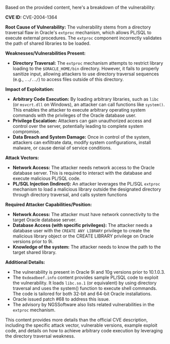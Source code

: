Based on the provided content, here's a breakdown of the vulnerability:

**CVE ID:** CVE-2004-1364

**Root Cause of Vulnerability:**
The vulnerability stems from a directory traversal flaw in Oracle's `extproc` mechanism, which allows PL/SQL to execute external procedures. The `extproc` component incorrectly validates the path of shared libraries to be loaded.

**Weaknesses/Vulnerabilities Present:**
*   **Directory Traversal:** The `extproc` mechanism attempts to restrict library loading to the `$ORACLE_HOME/bin` directory. However, it fails to properly sanitize input, allowing attackers to use directory traversal sequences (e.g., `../../`) to access files outside of this directory.

**Impact of Exploitation:**
*   **Arbitrary Code Execution:** By loading arbitrary libraries, such as `libc` (or `msvcrt.dll` on Windows), an attacker can call functions like `system()`. This enables the attacker to execute arbitrary operating system commands with the privileges of the Oracle database user.
*   **Privilege Escalation:** Attackers can gain unauthorized access and control over the server, potentially leading to complete system compromise.
*   **Data Breach and System Damage:** Once in control of the system, attackers can exfiltrate data, modify system configurations, install malware, or cause denial of service conditions.

**Attack Vectors:**
*   **Network Access:** The attacker needs network access to the Oracle database server. This is required to interact with the database and execute malicious PL/SQL code.
*   **PL/SQL Injection (Indirect):** An attacker leverages the PL/SQL `extproc` mechanism to load a malicious library outside the designated directory through directory traversal, and calls system functions

**Required Attacker Capabilities/Position:**
*   **Network Access:** The attacker must have network connectivity to the target Oracle database server.
*   **Database Access (with specific privileges):** The attacker needs a database user with the `CREATE ANY LIBRARY` privilege to create the malicious library object or the CREATE LIBRARY privilege on Oracle versions prior to 9i.
*   **Knowledge of the system:** The attacker needs to know the path to the target shared library.

**Additional Details:**
*   The vulnerability is present in Oracle 9i and 10g versions prior to 10.1.0.3.
*   The `0xdeadbeef.info` content provides sample PL/SQL code to exploit the vulnerability. It loads `libc.so.1` (or equivalent) by using directory traversal and uses the system() function to execute shell commands. The code is tailored for both 32-bit and 64-bit Oracle installations.
*   Oracle issued patch #68 to address this issue.
*   The advisory by NGSSoftware also lists related vulnerabilities in the `extproc` mechanism.

This content provides more details than the official CVE description, including the specific attack vector, vulnerable versions, example exploit code, and details on how to achieve arbitrary code execution by leveraging the directory traversal weakness.